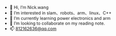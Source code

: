 - 👋 Hi, I’m Nick.wang
- 👀 I’m interested in slam、robots、arm、linux、C++
- 🌱 I’m currently learning power electronics and arm 
- 💞️ I’m looking to collaborate on my reading note.
- 📫 812162636@qq.com
<!---
Pvview/Pvview is a ✨ special ✨ repository because its `README.md` (this file) appears on your GitHub profile.
You can click the Preview link to take a look at your changes.
--->
